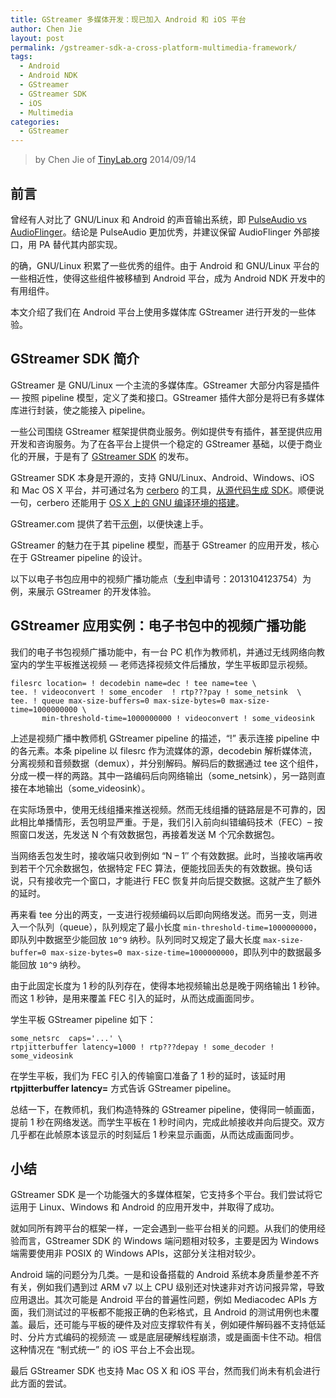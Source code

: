 ```yaml
---
title: GStreamer 多媒体开发：现已加入 Android 和 iOS 平台
author: Chen Jie
layout: post
permalink: /gstreamer-sdk-a-cross-platform-multimedia-framework/
tags:
  - Android
  - Android NDK
  - GStreamer
  - GStreamer SDK
  - iOS
  - Multimedia
categories:
  - GStreamer
---
```


> by Chen Jie of [TinyLab.org][1]
> 2014/09/14


## 前言

曾经有人对比了 GNU/Linux 和 Android 的声音输出系统，即 [PulseAudio vs AudioFlinger][2]。结论是 PulseAudio 更加优秀，并建议保留 AudioFlinger 外部接口，用 PA 替代其内部实现。

的确，GNU/Linux 积累了一些优秀的组件。由于 Android 和 GNU/Linux 平台的一些相近性，使得这些组件被移植到 Android 平台，成为 Android NDK 开发中的有用组件。

本文介绍了我们在 Android 平台上使用多媒体库 GStreamer 进行开发的一些体验。

## GStreamer SDK 简介

GStreamer 是 GNU/Linux 一个主流的多媒体库。GStreamer 大部分内容是插件 &#8212; 按照 pipeline 模型，定义了类和接口。GStreamer 插件大部分是将已有多媒体库进行封装，使之能接入 pipeline。

一些公司围绕 GStreamer 框架提供商业服务。例如提供专有插件，甚至提供应用开发和咨询服务。为了在各平台上提供一个稳定的 GStreamer 基础，以便于商业化的开展，于是有了 [GStreamer SDK][3] 的发布。

GStreamer SDK 本身是开源的，支持 GNU/Linux、Android、Windows、iOS 和 Mac OS X 平台，并可通过名为 [cerbero][4] 的工具，[从源代码生成 SDK][5]。顺便说一句，cerbero 还能用于 [OS X 上的 GNU 编译环境的搭建][6]。

GStreamer.com 提供了若干[示例][7]，以便快速上手。

GStreamer 的魅力在于其 pipeline 模型，而基于 GStreamer 的应用开发，核心在于 GStreamer pipeline 的设计。

以下以电子书包应用中的视频广播功能点（[专利][8]申请号：2013104123754）为例，来展示 GStreamer 的开发体验。

## GStreamer 应用实例：电子书包中的视频广播功能

我们的电子书包视频广播功能中，有一台 PC 机作为教师机，并通过无线网络向教室内的学生平板推送视频 &#8212; 老师选择视频文件后播放，学生平板即显示视频。

    filesrc location= ! decodebin name=dec ! tee name=tee \
    tee. ! videoconvert ! some_encoder  ! rtp???pay ! some_netsink  \
    tee. ! queue max-size-buffers=0 max-size-bytes=0 max-size-time=1000000000 \
           min-threshold-time=1000000000 ! videoconvert ! some_videosink


上述是视频广播中教师机 GStreamer pipeline 的描述，“!” 表示连接 pipeline 中的各元素。本条 pipeline 以 filesrc 作为流媒体的源，decodebin 解析媒体流，分离视频和音频数据（demux），并分别解码。解码后的数据通过 tee 这个组件，分成一模一样的两路。其中一路编码后向网络输出（some\_netsink），另一路则直接在本地输出（some\_videosink）。

在实际场景中，使用无线组播来推送视频。然而无线组播的链路层是不可靠的，因此相比单播情形，丢包明显严重。于是，我们引入前向纠错编码技术（FEC）&#8211; 按照窗口发送，先发送 N 个有效数据包，再接着发送 M 个冗余数据包。

当网络丢包发生时，接收端只收到例如 &#8220;N &#8211; 1&#8243; 个有效数据。此时，当接收端再收到若干个冗余数据包，依据特定 FEC 算法，便能找回丢失的有效数据。换句话说，只有接收完一个窗口，才能进行 FEC 恢复并向后提交数据。这就产生了额外的延时。

再来看 tee 分出的两支，一支进行视频编码以后即向网络发送。而另一支，则进入一个队列（queue），队列规定了最小长度 `min-threshold-time=1000000000`，即队列中数据至少能回放 `10^9` 纳秒。队列同时又规定了最大长度 `max-size-buffer=0 max-size-bytes=0 max-size-time=1000000000`，即队列中的数据最多能回放 `10^9` 纳秒。

由于此固定长度为 1 秒的队列存在，使得本地视频输出总是晚于网络输出 1 秒钟。而这 1 秒钟，是用来覆盖 FEC 引入的延时，从而达成画面同步。

学生平板 GStreamer pipeline 如下：

    some_netsrc  caps='...' \
    rtpjitterbuffer latency=1000 ! rtp???depay ! some_decoder ! some_videosink


在学生平板，我们为 FEC 引入的传输窗口准备了 1 秒的延时，该延时用 **rtpjitterbuffer latency=** 方式告诉 GStreamer pipeline。

总结一下，在教师机，我们构造特殊的 GStreamer pipeline，使得同一帧画面，提前 1 秒在网络发送。而学生平板在 1 秒时间内，完成此帧接收并向后提交。双方几乎都在此帧原本该显示的时刻延后 1 秒来显示画面，从而达成画面同步。

## 小结

GStreamer SDK 是一个功能强大的多媒体框架，它支持多个平台。我们尝试将它运用于 Linux、Windows 和 Android 的应用开发中，并取得了成功。

就如同所有跨平台的框架一样，一定会遇到一些平台相关的问题。从我们的使用经验而言，GStreamer SDK 的 Windows 端问题相对较多，主要是因为 Windows 端需要使用非 POSIX 的 Windows APIs，这部分关注相对较少。

Android 端的问题分为几类。一是和设备搭载的 Android 系统本身质量参差不齐有关，例如我们遇到过 ARM v7 以上 CPU 级别还对快速非对齐访问报异常，导致应用退出。其次可能是 Android 平台的普遍性问题，例如 Mediacodec APIs 方面，我们测试过的平板都不能报正确的色彩格式，且 Android 的测试用例也未覆盖。最后，还可能与平板的硬件及对应支撑软件有关，例如硬件解码器不支持低延时、分片方式编码的视频流 &#8212; 或是底层硬解线程崩溃，或是画面卡住不动。相信这种情况在 “制式统一” 的 iOS 平台上不会出现。

最后 GStreamer SDK 也支持 Mac OS X 和 iOS 平台，然而我们尚未有机会进行此方面的尝试。





 [1]: http://tinylab.org
 [2]: http://lwn.net/Articles/475733/
 [3]: www.gstreamer.com
 [4]: http://docs.gstreamer.com/display/GstSDK/Multiplatform+deployment+using+Cerbero
 [5]: http://docs.gstreamer.com/display/GstSDK/Building+from+source+using+Cerbero
 [6]: http://cee1.github.io/blog/2013/12/13/life-with-mac-day-3/
 [7]: http://docs.gstreamer.com/display/GstSDK/Tutorials
 [8]: http://epub.sipo.gov.cn/
